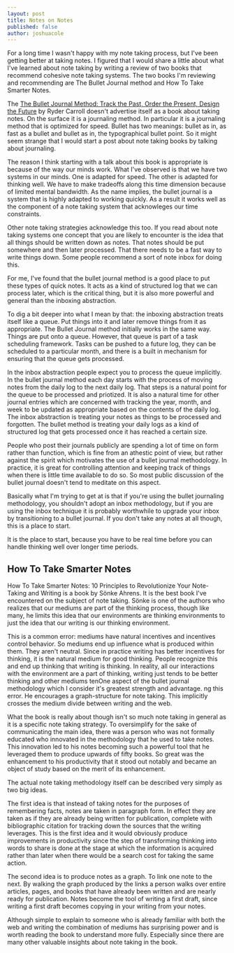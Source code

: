 ```yaml
---
layout: post
title: Notes on Notes
published: false
author: joshuacole
---
```


For a long time I wasn't happy with my note taking process, but I've been 
getting better at taking notes. I figured that I would share a 
little about what I've learned about note taking by writing a review of 
two books that recommend cohesive note taking systems. The two books 
I'm reviewing and recommending are The Bullet Journal method 
and How To Take Smarter Notes.

The [The Bullet Journal Method: Track the Past, Order the Present, Design the Future][bullet]
by Ryder Carroll doesn't advertise itself as a book about taking notes. On the surface 
it is a journaling method. In particular it is a journaling method that is optimized for 
speed. Bullet has two meanings: bullet as in, as fast as a bullet and bullet as in, the 
typographical bullet point. So it might seem strange that I would start a post about 
note taking books by talking about journaling.

The reason I think starting with a talk about this book is appropriate is because 
of the way our minds work. What I've observed is that we have two systems in our minds. 
One is adapted for speed. The other is adapted for thinking well. We have to make tradeoffs 
along this time dimension because of limited mental bandwidth. As the name implies, the 
bullet journal is a system that is highly adapted to working quickly. As a result it 
works well as the component of a note taking system that acknowleges our time constraints.

Other note taking strategies acknowledge this too. If you read about note taking systems 
one concept that you are likely to encounter is the 
idea that all things should be written down as notes. That notes should be put somewhere 
and then later processed. That there needs to be a fast way to write things down. Some 
people recommend a sort of note inbox for doing this.

For me, I've found that the bullet journal method is a good place to put these types of 
quick notes. It acts as a kind of structured log that we can process later, which is the 
critical thing, but it is also more powerful and general than the inboxing abstraction.

To dig a bit deeper into what I mean by that: the inboxing abstraction treats itself like 
a queue. Put things into it and later remove things from it as appropriate. The Bullet 
Journal method initially works in the same way. Things are put onto a queue. However, that 
queue is part of a task scheduling framework. Tasks can be pushed to a future log, they 
can be scheduled to a particular month, and there is a built in mechanism for ensuring that 
the queue gets processed.

In the inbox abstraction people expect you to process the queue implicitly. In the bullet 
journal method each day starts with the process of moving notes from the daily log to the 
next daily log. That steps is a natural point for the queue to be processed and priotized.
It is also a natural time for other journal entries which are concerned with tracking the 
year, month, and week to be updated as appropriate based on the contents of the daily log.
The inbox abstraction is treating your notes as things to be processed and forgotten. The 
bullet method is treating your daily logs as a kind of structured log that gets processed 
once it has reached a certain size.

People who post their journals publicly are spending a lot of time on form rather than function, 
which is fine from an athestic point of view, but rather against the spirit which motivates 
the use of a bullet journal methodology. In practice, it is great for controlling attention 
and keeping track of things when there is little time available to do so. So most public 
discussion of the bullet journal doesn't tend to meditate on this aspect.

Basically what I'm trying to get at is that if you're using the bullet journaling methodology, 
you shouldn't adopt an inbox methodology, but if you are using the inbox technique it is 
probably worthwhile to upgrade your inbox by transitioning to a bullet journal. If you don't 
take any notes at all though, this is a place to start.

It is the place to start, because you have to be real time before you can handle thinking well
over longer time periods.


## How To Take Smarter Notes

How To Take Smarter Notes: 10 Principles to Revolutionize Your Note-Taking and Writing is a book by Sönke Ahrens. It is the best book I've encountered on the subject of note taking. Sönke is one of the authors who realizes that our mediums are part of the thinking process, though like many, he limits this idea that our environments are thinking environments to just the idea that our writing is our thinking environment.
></a>
This is a common error: mediums have natural incentives and incentives control behavior. So mediums end up influence what is produced within them. They aren't neutral. Since in practice writing has better incentives for thinking, it is the natural medium for good thinking. People recognize this and end up thinking that writing is thinking. In reality, all our interactions with the environment are a part of thinking, writing just tends to be better thinking and other mediums tenOne aspect of the bullet journal methodology which I consider 
it's greatest strength and advantage. ng this error. He encourages a graph-structure for note taking. This implicitly crosses the medium divide between writing and the web. 

What the book is really about though isn't so much note taking in general as it is a specific note taking strategy. To oversimplify for the sake of communicating the main idea, there was a person who was not formally educated who innovated in the methodology that he used to take notes. This innovation led to his notes becoming such a powerful tool that he leveraged them to produce upwards of fifty books. So great was the enhancement to his productivity that it stood out notably and became an object of study based on the merit of its enhancement.

The actual note taking methodology itself can be described very simply as two big ideas.

The first idea is that instead of taking notes for the purposes of remembering facts, notes are taken in paragraph form. In effect they are taken as if they are already being written for publication, complete with bibliographic citation for tracking down the sources that the writing leverages. This is the first idea and it would obviously produce improvements in productivity since the step of transforming thinking into words to share is done at the stage at which the information is acquired rather than later when there would be a search cost for taking the same action. 

The second idea is to produce notes as a graph. To link one note to the next. By walking the graph produced by the links a person walks over entire articles, pages, and books that have already been written and are nearly ready for publication. Notes become the tool of writing a first draft, since writing a first draft becomes copying in your writing from your notes.

Although simple to explain to someone who is already familiar with both the web and writing the combination of mediums has surprising power and is worth reading the book to understand more fully. Especially since there are many other valuable insights about note taking in the book. 


[bullet]: https://www.amazon.com/gp/product/0525533338/ref=as_li_tl?ie=UTF8&camp=1789&creative=9325&creativeASIN=0525533338&linkCode=as2&tag=joshuacoles-20&linkId=ef58f3b997f7e8c7fd2622b1147e25d8